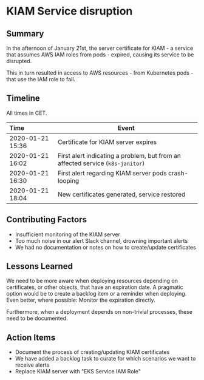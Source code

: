 # KIAM Service disruption

## Summary

In the afternoon of January 21st, the server certificate for KIAM - a service that assumes AWS IAM roles from pods - expired, causing its service to be disrupted.

This in turn resulted in access to AWS resources - from Kubernetes pods - that use the IAM role to fail.

## Timeline

All times in CET.

| Time             | Event                                                                          |
| :--------------- | ------------------------------------------------------------------------------ |
| 2020-01-21 15:36 | Certificate for KIAM server expires                                            |
| 2020-01-21 16:02 | First alert indicating a problem, but from an affected service (`k8s-janitor`) |
| 2020-01-21 16:30 | First alert regarding KIAM server pods crash-looping                           |
| 2020-01-21 18:04 | New certificates generated, service restored                                   |

## Contributing Factors

- Insufficient monitoring of the KIAM server
- Too much noise in our alert Slack channel, drowning important alerts
- We had no documentation or notes on how to create/update certificates

## Lessons Learned

We need to be more aware when deploying resources depending on certificates, or other objects, that have an expiration date. A pragmatic option would be to create a backlog item or a reminder when deploying. Even better, where possible: Monitor the expiration directly.

Furthermore, when a deployment depends on non-trivial processes, these need to be documented.

## Action Items

- Document the process of creating/updating KIAM certificates
- We have added a backlog task to curate for which scenarios we want to receive alerts
- Replace KIAM server with "EKS Service IAM Role"